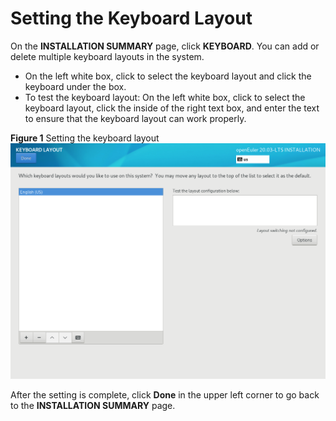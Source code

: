 # Setting the Keyboard Layout<a name="EN-US_TOPIC_0229291198"></a>

On the  **INSTALLATION SUMMARY**  page, click  **KEYBOARD**. You can add or delete multiple keyboard layouts in the system.

-   On the left white box, click to select the keyboard layout and click the keyboard under the box.
-   To test the keyboard layout: On the left white box, click to select the keyboard layout, click the inside of the right text box, and enter the text to ensure that the keyboard layout can work properly.

**Figure  1**  Setting the keyboard layout<a name="en-us_topic_0186390097_en-us_topic_0122145868_fig17366454247"></a>  
![](figures/setting-the-keyboard-layout.png "setting-the-keyboard-layout")

After the setting is complete, click  **Done**  in the upper left corner to go back to the  **INSTALLATION SUMMARY**  page.

